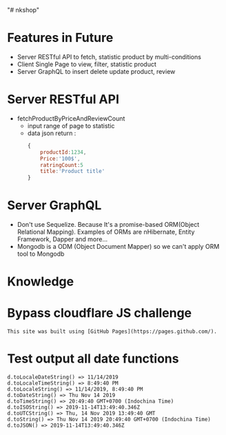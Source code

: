 "# nkshop" 

# Features in Future

- Server RESTful API to fetch, statistic product by multi-conditions
- Client Single Page to view, filter, statistic product
- Server GraphQL to insert delete update product, review

# Server RESTful API

- fetchProductByPriceAndReviewCount 
    - input range of page to statistic
    - data json return :
        ```js
        {
            productId:1234,
            Price:'100$',
            ratringCount:5
            title:'Product title'
        }
        ``` 

# Server GraphQL
 - Don't use Sequelize. Because It's a promise-based ORM(Object Relational Mapping). Examples of ORMs are nHibernate, Entity Framework, Dapper and more...
 - Mongodb is a ODM (Object Document Mapper) so we can't apply ORM tool to Mongodb

# Knowledge

# Bypass cloudflare JS challenge
    This site was built using [GitHub Pages](https://pages.github.com/).

# Test output all date functions
    d.toLocaleDateString() => 11/14/2019
    d.toLocaleTimeString() => 8:49:40 PM
    d.toLocaleString() => 11/14/2019, 8:49:40 PM
    d.toDateString() => Thu Nov 14 2019
    d.toTimeString() => 20:49:40 GMT+0700 (Indochina Time)
    d.toISOString() => 2019-11-14T13:49:40.346Z
    d.toUTCString() => Thu, 14 Nov 2019 13:49:40 GMT
    d.toString() => Thu Nov 14 2019 20:49:40 GMT+0700 (Indochina Time)
    d.toJSON() => 2019-11-14T13:49:40.346Z